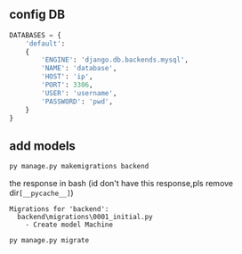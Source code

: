 ## config DB
```python
DATABASES = {
    'default':
    {
        'ENGINE': 'django.db.backends.mysql',
        'NAME': 'database',
        'HOST': 'ip',
        'PORT': 3306,
        'USER': 'username',
        'PASSWORD': 'pwd',
    }
}
```

## add models



```bash
py manage.py makemigrations backend
```
the response in bash (id don't have this response,pls remove dir`[__pycache__]`)
```
Migrations for 'backend':
  backend\migrations\0001_initial.py
    - Create model Machine
```

```bash
py manage.py migrate
```